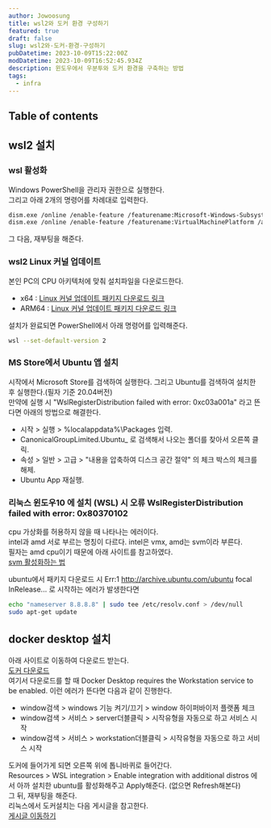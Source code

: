 ```yaml
---
author: Jowoosung
title: wsl2와 도커 환경 구성하기
featured: true
draft: false
slug: wsl2와-도커-환경-구성하기
pubDatetime: 2023-10-09T15:22:00Z
modDatetime: 2023-10-09T16:52:45.934Z
description: 윈도우에서 우분투와 도커 환경을 구축하는 방법 
tags: 
  - infra
---  
```


## Table of contents

## wsl2 설치  
### wsl 활성화  
Windows PowerShell을 관리자 권한으로 실행한다.  
그리고 아래 2개의 명령어를 차례대로 입력한다.  
```bash
dism.exe /online /enable-feature /featurename:Microsoft-Windows-Subsystem-Linux /all /norestart
dism.exe /online /enable-feature /featurename:VirtualMachinePlatform /all /norestart
```
그 다음, 재부팅을 해준다.  

### wsl2 Linux 커널 업데이트  
본인 PC의 CPU 아키텍처에 맞춰 설치파일을 다운로드한다.  
- x64 : [Linux 커널 업데이트 패키지 다운로드 링크](https://wslstorestorage.blob.core.windows.net/wslblob/wsl_update_x64.msi)  
- ARM64 : [Linux 커널 업데이트 패키지 다운로드 링크](https://wslstorestorage.blob.core.windows.net/wslblob/wsl_update_arm64.msi)

설치가 완료되면 PowerShell에서 아래 명령어를 입력해준다.  
```bash
wsl --set-default-version 2
```

### MS Store에서 Ubuntu 앱 설치  
시작에서 Microsoft Store를 검색하여 실행한다. 그리고 Ubuntu를 검색하여 설치한 후 실행한다.(필자 기준 20.04버전)  
만약에 실행 시 "WslRegisterDistribution failed with error: 0xc03a001a" 라고 뜬다면 아래의 방법으로 해결한다.  
  - 시작 > 실행 > %localappdata%\Packages 입력.
  - CanonicalGroupLimited.Ubuntu_ 로 검색해서 나오는 폴더를 찾아서 오른쪽 클릭.
  - 속성 > 일반 > 고급 > "내용을 압축하여 디스크 공간 절약" 의 체크 박스의 체크를 해제.
  - Ubuntu App 재실행.

### 리눅스 윈도우10 에 설치 (WSL) 시 오류 WslRegisterDistribution failed with error: 0x80370102  
cpu 가상화를 허용하지 않을 때 나타나는 에러이다.  
intel과 amd 서로 부르는 명칭이 다르다. intel은 vmx, amd는 svm이라 부른다.  
필자는 amd cpu이기 때문에 아래 사이트를 참고하였다.  
[svm 활성화하는 법](https://gbworld.tistory.com/1604)  

ubuntu에서 패키지 다운로드 시 Err:1 http://archive.ubuntu.com/ubuntu focal InRelease... 로 시작하는 에러가 발생한다면  
```bash
echo "nameserver 8.8.8.8" | sudo tee /etc/resolv.conf > /dev/null
sudo apt-get update
```


## docker desktop 설치  
아래 사이트로 이동하여 다운로드 받는다.  
[도커 다운로드](https://www.docker.com/products/docker-desktop/)  
여기서 다운로드를 할 때 Docker Desktop requires the Workstation service to be enabled. 이런 에러가 뜬다면 다음과 같이 진행한다.  
- window검색 > windows 기능 켜기/끄기 > window 하이퍼바이저 플랫폼 체크
- window검색 > 서비스 > server더블클릭 > 시작유형을 자동으로 하고 서비스 시작
- window검색 > 서비스 > workstation더블클릭 > 시작유형을 자동으로 하고 서비스 시작

도커에 들어가게 되면 오른쪽 위에 톱니바퀴로 들어간다.  
Resources > WSL integration > Enable integration with additional distros 에서 아까 설치한 ubuntu를 활성화해주고 Apply해준다. (없으면 Refresh해본다)  
그 뒤, 재부팅을 해준다.  
리눅스에서 도커설치는 다음 게시글을 참고한다.  
[게시글 이동하기](https://wsportfolio.vercel.app/blog/etc_11)  



